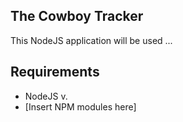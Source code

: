 The Cowboy Tracker
------

This NodeJS application will be used ...


Requirements
------
- NodeJS v.
- [Insert NPM modules here]


